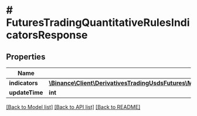 # # FuturesTradingQuantitativeRulesIndicatorsResponse

## Properties

Name | Type | Description | Notes
------------ | ------------- | ------------- | -------------
**indicators** | [**\Binance\Client\DerivativesTradingUsdsFutures\Model\FuturesTradingQuantitativeRulesIndicatorsResponseIndicators**](FuturesTradingQuantitativeRulesIndicatorsResponseIndicators.md) |  | [optional]
**updateTime** | **int** |  | [optional]

[[Back to Model list]](../../README.md#models) [[Back to API list]](../../README.md#endpoints) [[Back to README]](../../README.md)
